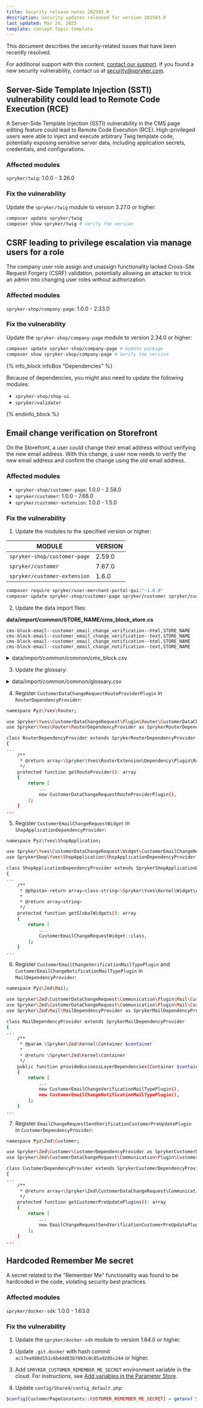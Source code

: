 ```yaml
---
title: Security release notes 202503.0
description: Security updates released for version 202503.0
last_updated: Mar 24, 2025
template: concept-topic-template
---
```


This document describes the security-related issues that have been recently resolved.

For additional support with this content, [contact our support](https://support.spryker.com/). If you found a new security vulnerability, contact us at [security@spryker.com](mailto:security@spryker.com).

## Server-Side Template Injection (SSTI) vulnerability could lead to Remote Code Execution (RCE)

A Server-Side Template Injection (SSTI) vulnerability in the CMS page editing feature could lead to Remote Code Execution (RCE). High-privileged users were able to inject and execute arbitrary Twig template code, potentially exposing sensitive server data, including application secrets, credentials, and configurations.


### Affected modules

`spryker/twig`: 1.0.0 - 3.26.0

### Fix the vulnerability

Update the `spryker/twig` module to version 3.27.0 or higher:

```bash
composer update spryker/twig
composer show spryker/twig # Verify the version
```

## CSRF leading to privilege escalation via manage users for a role

The company user role assign and unassign functionality lacked Cross-Site Request Forgery (CSRF) validation, potentially allowing an attacker to trick an admin into changing user roles without authorization.


### Affected modules

`spryker-shop/company-page`: 1.0.0 - 2.33.0

### Fix the vulnerability

Update the `spryker-shop/company-page` module to version 2.34.0 or higher:

```bash
composer update spryker-shop/company-page # Update package
composer show spryker-shop/company-page # Verify the version
```

{% info_block infoBox "Dependencies" %}


Because of dependencies, you might also need to update the following modules:
- `spryker-shop/shop-ui`
- `spryker/validator`

{% endinfo_block %}


## Email change verification on Storefront

On the Storefront, a user could change their email address without verifying the new email address. With this change, a user now needs to verify the new email address and confirm the change using the old email address.


### Affected modules

- `spryker-shop/customer-page`: 1.0.0 - 2.58.0
- `spryker/customer`: 1.0.0 - 7.66.0
- `spryker/customer-extension`: 1.0.0 - 1.5.0

### Fix the vulnerability

1. Update the modules to the specified version or higher:


| MODULE | VERSION |
| - | - |
| `spryker-shop/customer-page`  | 2.59.0 |
| `spryker/customer`  | 7.67.0 |
| `spryker/customer-extension`  | 1.6.0 |

```bash
composer require spryker/user-merchant-portal-gui:"~1.0.0"
composer update spryker-shop/customer-page spryker/customer spryker/customer-extension
```

2. Update the data import files:

**data/import/common/STORE_NAME/cms_block_store.cs**

```csv
cms-block-email--customer_email_change_verification--html,STORE_NAME
cms-block-email--customer_email_change_verification--text,STORE_NAME
cms-block-email--customer_email_change_notification--html,STORE_NAME
cms-block-email--customer_email_change_notification--text,STORE_NAME
```

<details>
  <summary>data/import/common/common/cms_block.csv</summary>
  
```csv
cms-block-email--customer_email_change_verification--html,customer_email_change_verification--html,HTML Email Template With Header And Footer,@CmsBlock/template/email-template-with-header-and-footer.html.twig,1,,,,,,,"<table class=""sprykerBoxedTextBlock"" style=""min-width: 100%;border-collapse: collapse;mso-table-lspace: 0pt;mso-table-rspace: 0pt;-ms-text-size-adjust: 100%;-webkit-text-size-adjust: 100%;"" width=""100%"" cellspacing=""0"" cellpadding=""0"" border=""0""> <!--[if gte mso 9]> <table align=""center"" border=""0"" cellspacing=""0"" cellpadding=""0"" width=""100%""> <![endif]--> <tbody class=""sprykerBoxedTextBlockOuter""> <tr> <td class=""sprykerBoxedTextBlockInner"" valign=""top"" style=""mso-line-height-rule: exactly;-ms-text-size-adjust: 100%;-webkit-text-size-adjust: 100%;""> <!--[if gte mso 9]> <td align=""center"" valign=""top"" ""> <![endif]--> <table style=""min-width: 100%;border-collapse: collapse;mso-table-lspace: 0pt;mso-table-rspace: 0pt;-ms-text-size-adjust: 100%;-webkit-text-size-adjust: 100%;"" class=""sprykerBoxedTextContentContainer"" width=""100%"" cellspacing=""0"" cellpadding=""0"" border=""0"" align=""left""> <tbody> <tr> <td style=""padding-top: 18px;padding-left: 18px;padding-bottom: 18px;padding-right: 18px;mso-line-height-rule: exactly;-ms-text-size-adjust: 100%;-webkit-text-size-adjust: 100%;""> <table class=""sprykerTextContentContainer"" style=""min-width: 100% !important;background-color: #F9F9F9;border-collapse: collapse;mso-table-lspace: 0pt;mso-table-rspace: 0pt;-ms-text-size-adjust: 100%;-webkit-text-size-adjust: 100%;"" width=""100%"" cellspacing=""0"" border=""0""> <tbody> <tr> <td class=""sprykerTextContent"" style=""padding-top: 18px;padding-right: 18px;padding-bottom: 18px;padding-left: 18px;color: #F2F2F2;font-family:Helvetica, Arial, Verdana, sans-serif;font-size: 22px;font-weight: normal;text-align: center;mso-line-height-rule: exactly;-ms-text-size-adjust: 100%;-webkit-text-size-adjust: 100%;word-break: break-word;line-height: 150%;"" valign=""top""> <h1 style=""text-align: center;display: block;margin: 0;padding: 0px 0px 18px 0px;color: #202020;font-family: Helvetica;font-size: 22px;font-style: normal;font-weight: bold;line-height: 125%;letter-spacing: normal;"">{{ 'mail.customer.customer_email_change_verification.text' | trans }} <a href=""{{ mail.verificationLink }}"">link</a></h1> </td> </tr> </tbody> </table> </td> </tr> </tbody> </table> <!--[if gte mso 9]> </td> <![endif]--> <!--[if gte mso 9]> </tr> </table> <![endif]--> </td> </tr> </tbody> </table> <table class=""sprykerTextBlock"" style=""min-width: 100%;border-collapse: collapse;mso-table-lspace: 0pt;mso-table-rspace: 0pt;-ms-text-size-adjust: 100%;-webkit-text-size-adjust: 100%;"" width=""100%"" cellspacing=""0"" cellpadding=""0"" border=""0""> <tbody class=""sprykerTextBlockOuter""> <tr> <td class=""sprykerTextBlockInner"" style=""padding-top: 9px;mso-line-height-rule: exactly;-ms-text-size-adjust: 100%;-webkit-text-size-adjust: 100%;"" valign=""top""><br> <!--[if mso]> </td> <![endif]--> <!--[if mso]> </tr> </table> <![endif]--> </td> </tr> </tbody> </table> <!--[if (gte mso 9)|(IE)]> </td> </tr> </table> <![endif]--> <!-- // END TEMPLATE -->","<table class=""sprykerBoxedTextBlock"" style=""min-width: 100%;border-collapse: collapse;mso-table-lspace: 0pt;mso-table-rspace: 0pt;-ms-text-size-adjust: 100%;-webkit-text-size-adjust: 100%;"" width=""100%"" cellspacing=""0"" cellpadding=""0"" border=""0""> <!--[if gte mso 9]> <table align=""center"" border=""0"" cellspacing=""0"" cellpadding=""0"" width=""100%""> <![endif]--> <tbody class=""sprykerBoxedTextBlockOuter""> <tr> <td class=""sprykerBoxedTextBlockInner"" valign=""top"" style=""mso-line-height-rule: exactly;-ms-text-size-adjust: 100%;-webkit-text-size-adjust: 100%;""> <!--[if gte mso 9]> <td align=""center"" valign=""top"" ""> <![endif]--> <table style=""min-width: 100%;border-collapse: collapse;mso-table-lspace: 0pt;mso-table-rspace: 0pt;-ms-text-size-adjust: 100%;-webkit-text-size-adjust: 100%;"" class=""sprykerBoxedTextContentContainer"" width=""100%"" cellspacing=""0"" cellpadding=""0"" border=""0"" align=""left""> <tbody> <tr> <td style=""padding-top: 18px;padding-left: 18px;padding-bottom: 18px;padding-right: 18px;mso-line-height-rule: exactly;-ms-text-size-adjust: 100%;-webkit-text-size-adjust: 100%;""> <table class=""sprykerTextContentContainer"" style=""min-width: 100% !important;background-color: #F9F9F9;border-collapse: collapse;mso-table-lspace: 0pt;mso-table-rspace: 0pt;-ms-text-size-adjust: 100%;-webkit-text-size-adjust: 100%;"" width=""100%"" cellspacing=""0"" border=""0""> <tbody> <tr> <td class=""sprykerTextContent"" style=""padding-top: 18px;padding-right: 18px;padding-bottom: 18px;padding-left: 18px;color: #F2F2F2;font-family:Helvetica, Arial, Verdana, sans-serif;font-size: 22px;font-weight: normal;text-align: center;mso-line-height-rule: exactly;-ms-text-size-adjust: 100%;-webkit-text-size-adjust: 100%;word-break: break-word;line-height: 150%;"" valign=""top""> <h1 style=""text-align: center;display: block;margin: 0;padding: 0px 0px 18px 0px;color: #202020;font-family: Helvetica;font-size: 22px;font-style: normal;font-weight: bold;line-height: 125%;letter-spacing: normal;"">{{ 'mail.customer.customer_email_change_verification.text' | trans }} <a href=""{{ mail.verificationLink }}"">link</a></h1> </td> </tr> </tbody> </table> </td> </tr> </tbody> </table> <!--[if gte mso 9]> </td> <![endif]--> <!--[if gte mso 9]> </tr> </table> <![endif]--> </td> </tr> </tbody> </table> <table class=""sprykerTextBlock"" style=""min-width: 100%;border-collapse: collapse;mso-table-lspace: 0pt;mso-table-rspace: 0pt;-ms-text-size-adjust: 100%;-webkit-text-size-adjust: 100%;"" width=""100%"" cellspacing=""0"" cellpadding=""0"" border=""0""> <tbody class=""sprykerTextBlockOuter""> <tr> <td class=""sprykerTextBlockInner"" style=""padding-top: 9px;mso-line-height-rule: exactly;-ms-text-size-adjust: 100%;-webkit-text-size-adjust: 100%;"" valign=""top""><br> <!--[if mso]> </td> <![endif]--> <!--[if mso]> </tr> </table> <![endif]--> </td> </tr> </tbody> </table> <!--[if (gte mso 9)|(IE)]> </td> </tr> </table> <![endif]--> <!-- // END TEMPLATE -->"
cms-block-email--customer_email_change_notification--html,customer_email_change_notification--html,HTML Email Template With Header And Footer,@CmsBlock/template/email-template-with-header-and-footer.html.twig,1,,,,,,,"<table class=""sprykerBoxedTextBlock"" style=""min-width: 100%;border-collapse: collapse;mso-table-lspace: 0pt;mso-table-rspace: 0pt;-ms-text-size-adjust: 100%;-webkit-text-size-adjust: 100%;"" width=""100%"" cellspacing=""0"" cellpadding=""0"" border=""0""> <!--[if gte mso 9]> <table align=""center"" border=""0"" cellspacing=""0"" cellpadding=""0"" width=""100%""> <![endif]--> <tbody class=""sprykerBoxedTextBlockOuter""> <tr> <td class=""sprykerBoxedTextBlockInner"" valign=""top"" style=""mso-line-height-rule: exactly;-ms-text-size-adjust: 100%;-webkit-text-size-adjust: 100%;""> <!--[if gte mso 9]> <td align=""center"" valign=""top"" ""> <![endif]--> <table style=""min-width: 100%;border-collapse: collapse;mso-table-lspace: 0pt;mso-table-rspace: 0pt;-ms-text-size-adjust: 100%;-webkit-text-size-adjust: 100%;"" class=""sprykerBoxedTextContentContainer"" width=""100%"" cellspacing=""0"" cellpadding=""0"" border=""0"" align=""left""> <tbody> <tr> <td style=""padding-top: 18px;padding-left: 18px;padding-bottom: 18px;padding-right: 18px;mso-line-height-rule: exactly;-ms-text-size-adjust: 100%;-webkit-text-size-adjust: 100%;""> <table class=""sprykerTextContentContainer"" style=""min-width: 100% !important;background-color: #F9F9F9;border-collapse: collapse;mso-table-lspace: 0pt;mso-table-rspace: 0pt;-ms-text-size-adjust: 100%;-webkit-text-size-adjust: 100%;"" width=""100%"" cellspacing=""0"" border=""0""> <tbody> <tr> <td class=""sprykerTextContent"" style=""padding-top: 18px;padding-right: 18px;padding-bottom: 18px;padding-left: 18px;color: #F2F2F2;font-family:Helvetica, Arial, Verdana, sans-serif;font-size: 22px;font-weight: normal;text-align: center;mso-line-height-rule: exactly;-ms-text-size-adjust: 100%;-webkit-text-size-adjust: 100%;word-break: break-word;line-height: 150%;"" valign=""top""> <p style=""text-align: center;display: block;margin: 0;padding: 0px 0px 18px 0px;color: #202020;font-family: Helvetica;font-size: 16px;font-style: normal;font-weight: bold;line-height: 125%;letter-spacing: normal;"">{{ 'mail.customer.customer_email_change_notification.text' | trans }}</p> </td> </tr> </tbody> </table> </td> </tr> </tbody> </table> <!--[if gte mso 9]> </td> <![endif]--> <!--[if gte mso 9]> </tr> </table> <![endif]--> </td> </tr> </tbody> </table> <table class=""sprykerTextBlock"" style=""min-width: 100%;border-collapse: collapse;mso-table-lspace: 0pt;mso-table-rspace: 0pt;-ms-text-size-adjust: 100%;-webkit-text-size-adjust: 100%;"" width=""100%"" cellspacing=""0"" cellpadding=""0"" border=""0""> <tbody class=""sprykerTextBlockOuter""> <tr> <td class=""sprykerTextBlockInner"" style=""padding-top: 9px;mso-line-height-rule: exactly;-ms-text-size-adjust: 100%;-webkit-text-size-adjust: 100%;"" valign=""top""><br> <!--[if mso]> </td> <![endif]--> <!--[if mso]> </tr> </table> <![endif]--> </td> </tr> </tbody> </table> <!--[if (gte mso 9)|(IE)]> </td> </tr> </table> <![endif]--> <!-- // END TEMPLATE -->","<table class=""sprykerBoxedTextBlock"" style=""min-width: 100%;border-collapse: collapse;mso-table-lspace: 0pt;mso-table-rspace: 0pt;-ms-text-size-adjust: 100%;-webkit-text-size-adjust: 100%;"" width=""100%"" cellspacing=""0"" cellpadding=""0"" border=""0""> <!--[if gte mso 9]> <table align=""center"" border=""0"" cellspacing=""0"" cellpadding=""0"" width=""100%""> <![endif]--> <tbody class=""sprykerBoxedTextBlockOuter""> <tr> <td class=""sprykerBoxedTextBlockInner"" valign=""top"" style=""mso-line-height-rule: exactly;-ms-text-size-adjust: 100%;-webkit-text-size-adjust: 100%;""> <!--[if gte mso 9]> <td align=""center"" valign=""top"" ""> <![endif]--> <table style=""min-width: 100%;border-collapse: collapse;mso-table-lspace: 0pt;mso-table-rspace: 0pt;-ms-text-size-adjust: 100%;-webkit-text-size-adjust: 100%;"" class=""sprykerBoxedTextContentContainer"" width=""100%"" cellspacing=""0"" cellpadding=""0"" border=""0"" align=""left""> <tbody> <tr> <td style=""padding-top: 18px;padding-left: 18px;padding-bottom: 18px;padding-right: 18px;mso-line-height-rule: exactly;-ms-text-size-adjust: 100%;-webkit-text-size-adjust: 100%;""> <table class=""sprykerTextContentContainer"" style=""min-width: 100% !important;background-color: #F9F9F9;border-collapse: collapse;mso-table-lspace: 0pt;mso-table-rspace: 0pt;-ms-text-size-adjust: 100%;-webkit-text-size-adjust: 100%;"" width=""100%"" cellspacing=""0"" border=""0""> <tbody> <tr> <td class=""sprykerTextContent"" style=""padding-top: 18px;padding-right: 18px;padding-bottom: 18px;padding-left: 18px;color: #F2F2F2;font-family:Helvetica, Arial, Verdana, sans-serif;font-size: 22px;font-weight: normal;text-align: center;mso-line-height-rule: exactly;-ms-text-size-adjust: 100%;-webkit-text-size-adjust: 100%;word-break: break-word;line-height: 150%;"" valign=""top""> <p style=""text-align: center;display: block;margin: 0;padding: 0px 0px 18px 0px;color: #202020;font-family: Helvetica;font-size: 16px;font-style: normal;font-weight: bold;line-height: 125%;letter-spacing: normal;"">{{ 'mail.customer.customer_email_change_notification.text' | trans }}</p> </td> </tr> </tbody> </table> </td> </tr> </tbody> </table> <!--[if gte mso 9]> </td> <![endif]--> <!--[if gte mso 9]> </tr> </table> <![endif]--> </td> </tr> </tbody> </table> <table class=""sprykerTextBlock"" style=""min-width: 100%;border-collapse: collapse;mso-table-lspace: 0pt;mso-table-rspace: 0pt;-ms-text-size-adjust: 100%;-webkit-text-size-adjust: 100%;"" width=""100%"" cellspacing=""0"" cellpadding=""0"" border=""0""> <tbody class=""sprykerTextBlockOuter""> <tr> <td class=""sprykerTextBlockInner"" style=""padding-top: 9px;mso-line-height-rule: exactly;-ms-text-size-adjust: 100%;-webkit-text-size-adjust: 100%;"" valign=""top""><br> <!--[if mso]> </td> <![endif]--> <!--[if mso]> </tr> </table> <![endif]--> </td> </tr> </tbody> </table> <!--[if (gte mso 9)|(IE)]> </td> </tr> </table> <![endif]--> <!-- // END TEMPLATE -->"
cms-block-email--customer_email_change_verification--text,customer_email_change_verification--text,TEXT Email Template With Header And Footer,@CmsBlock/template/email-template-with-header-and-footer.text.twig,1,,,,,,,"{{ 'mail.customer.customer_email_change_verification.text' | trans }} <a href=""{{ mail.verificationLink }}"">link</a>","{{ 'mail.customer.customer_email_change_verification.text' | trans }} <a href=""{{ mail.verificationLink }}"">link</a>"
cms-block-email--customer_email_change_notification--text,customer_email_change_notification--text,TEXT Email Template With Header And Footer,@CmsBlock/template/email-template-with-header-and-footer.text.twig,1,,,,,,,"{{ 'mail.customer.customer_email_change_notification.text' | trans }}","{{ 'mail.customer.customer_email_change_notification.text' | trans }}"
```

</details>


3. Update the glossary:

<details>
  <summary>data/import/common/common/glossary.csv</summary>

```csv
customer.data_change_request.email_change.success,"Your email address was successfully changed.",en_US
customer.data_change_request.email_change.success,"Ihre E-Mail-Adresse wurde erfolgreich geändert.",de_DE
customer.data_change_request.email_change.requested,"You requested to change your e-mail to `%newEmail%` confirm it by clicking the verification link in the e-mail sent to it.",en_US
customer.data_change_request.email_change.requested,"Sie haben eine Änderung Ihrer E-Mail-Adresse zu `%newEmail%` angefordert. Bestätigen Sie dies, indem Sie auf den Verifizierungslink in der E-Mail klicken, die an diese Adresse gesendet wurde.",de_DE
customer.data_change_request.email_change.error,"Something went wrong. Please try again.",en_US
customer.data_change_request.email_change.error,"Etwas ist schief gelaufen. Bitte versuchen Sie es erneut.",de_DE
customer.data_change_request.invalid,"No valid data change request found.",en_US
customer.data_change_request.invalid,"Keine gültige Datenänderungsanforderung gefunden.",de_DE
mail.customer.customer_email_change_verification.text,"Please validate your email address by clicking the",en_US
mail.customer.customer_email_change_verification.text,"Bitte bestätigen Sie Ihre E-Mail-Adresse, indem Sie auf den",de_DE
mail.customer.customer_email_change_notification.text,"We would like to inform you that the email address associated with your account has been successfully changed. If you made this change, no further action is required. However, if you did not request this change,  contact the store owner immediately to secure your account.",en_US
mail.customer.customer_email_change_notification.text,"Wir möchten Sie darüber informieren, dass die mit Ihrem Konto verknüpfte E-Mail-Adresse erfolgreich geändert wurde. Wenn Sie diese Änderung vorgenommen haben, ist keine weitere Aktion erforderlich. Wenn Sie diese Änderung jedoch nicht angefordert haben, wenden Sie sich bitte umgehend an den Shop-Besitzer, um Ihr Konto zu sichern.",de_DE
mail.customer.customer_email_change_notification.subject,Your Email Address Has Been Changed,en_US
mail.customer.customer_email_change_notification.subject,Ihre E-Mail-Adresse wurde geändert,de_DE
mail.customer.customer_email_change_verification.subject,Validate your email address,en_US
mail.customer.customer_email_change_verification.subject,Valideer uw e-mailadre,de_DE
customer.change_customer_email_mail_sent,"Almost there! We send you an email to validate your email address. Please confirm it to be able to log in.",en_US
customer.change_customer_email_mail_sent,"Fast dort! Wir senden Ihnen eine E-Mail, um Ihre E-Mail-Adresse zu bestätigen. Bitte bestätigen Sie dies, um sich anmelden zu können.",de_DE
```

</details>

4. Register `CustomerDataChangeRequestRouteProviderPlugin` in `RouterDependencyProvider`:

```bash
namespace Pyz\Yves\Router;

use Spryker\Yves\CustomerDataChangeRequest\Plugin\Router\CustomerDataChangeRequestRouteProviderPlugin;
use Spryker\Yves\Router\RouterDependencyProvider as SprykerRouterDependencyProvider;

class RouterDependencyProvider extends SprykerRouterDependencyProvider
{
...
    /**
     * @return array<\Spryker\Yves\RouterExtension\Dependency\Plugin\RouteProviderPluginInterface>
     */
    protected function getRouteProvider(): array
    {
        return [
            ...
            new CustomerDataChangeRequestRouteProviderPlugin(),
        ];
    }
...
```

5. Register `CustomerEmailChangeRequestWidget` in `ShopApplicationDependencyProvider`:

```bash
namespace Pyz\Yves\ShopApplication;

use Spryker\Yves\CustomerDataChangeRequest\Widget\CustomerEmailChangeRequestWidget;
use SprykerShop\Yves\ShopApplication\ShopApplicationDependencyProvider as SprykerShopApplicationDependencyProvider;

class ShopApplicationDependencyProvider extends SprykerShopApplicationDependencyProvider
{
...
    /**
     * @phpstan-return array<class-string<\Spryker\Yves\Kernel\Widget\AbstractWidget>>
     *
     * @return array<string>
     */
    protected function getGlobalWidgets(): array
    {
        return [
            ...
            CustomerEmailChangeRequestWidget::class,
        ];
    }
...
```

6. Register `CustomerEmailChangeVerificationMailTypePlugin` and `CustomerEmailChangeNotificationMailTypePlugin` in `MailDependencyProvider`:

```bash
namespace Pyz\Zed\Mail;

use Spryker\Zed\CustomerDataChangeRequest\Communication\Plugin\Mail\CustomerEmailChangeNotificationMailTypePlugin;
use Spryker\Zed\CustomerDataChangeRequest\Communication\Plugin\Mail\CustomerEmailChangeVerificationMailTypePlugin;
use Spryker\Zed\Mail\MailDependencyProvider as SprykerMailDependencyProvider;

class MailDependencyProvider extends SprykerMailDependencyProvider
{
...
    /**
     * @param \Spryker\Zed\Kernel\Container $container
     *
     * @return \Spryker\Zed\Kernel\Container
     */
    public function provideBusinessLayerDependencies(Container $container): Container
    {
        return [
            ...
            new CustomerEmailChangeVerificationMailTypePlugin(),
            new CustomerEmailChangeNotificationMailTypePlugin(),
        ];
    }
...
```

7. Register `EmailChangeRequestSendVerificationCustomerPreUpdatePlugin` in `CustomerDependencyProvider`:

```bash
namespace Pyz\Zed\Customer;

use Spryker\Zed\Customer\CustomerDependencyProvider as SprykerCustomerDependencyProvider;
use Spryker\Zed\CustomerDataChangeRequest\Communication\Plugin\Customer\EmailChangeRequestSendVerificationCustomerPreUpdatePlugin;

class CustomerDependencyProvider extends SprykerCustomerDependencyProvider
{
...
    /**
     * @return array<\Spryker\Zed\CustomerDataChangeRequest\Communication\Plugin\Customer\EmailChangeRequestSendVerificationCustomerPreUpdatePlugin>
     */
    protected function getCustomerPreUpdatePlugins(): array
    {
        return [
            ...
            new EmailChangeRequestSendVerificationCustomerPreUpdatePlugin(),
        ];
    }
...
```


## Hardcoded Remember Me secret

A secret related to the "Remember Me" functionality was found to be hardcoded in the code, violating security best practices.

### Affected modules

`spryker/docker-sdk`: 1.0.0 - 1.63.0

### Fix the vulnerability

1. Update the `spryker/docker-sdk` module to version 1.64.0 or higher.

2. Update `.git.docker` with hash commit `ac17ea980d151c6b4dd83b7093c0c05a9205c244` or higher.

3. Add `SPRYKER_CUSTOMER_REMEMBER_ME_SECRET` environment variable in the cloud. For instructions, see [Add variables in the Parameter Store](/docs/ca/dev/add-variables-in-the-parameter-store.html).

4. Update `config/Shared/config_default.php`:

```php
$config[CustomerPageConstants::CUSTOMER_REMEMBER_ME_SECRET] = getenv('SPRYKER_CUSTOMER_REMEMBER_ME_SECRET');
```





























